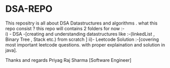 # DSA-REPO
This repositry is all about DSA Datastructures and algorithms .
what this repo consist ?
this repo will contains 2 folders for now :-  
i) - DSA -[creating and understanding datastructures like :-(linkedList , Binary Tree , Stack etc.) from scratch ]
ii)- Leetcode Solution :-[covering most important leetcode questions. with proper explaination and solution in java].

Thanks and regards
Priyag Raj Sharma [Software Engineer]
